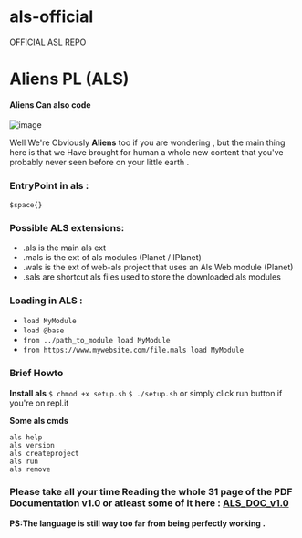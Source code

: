 # als-official
OFFICIAL ASL REPO

# Aliens PL (ALS)
#### Aliens Can also code

![image](https://storage.googleapis.com/replit/images/1598942053628_004e6786e94ad136c58e0884e066dcab.png)


Well We're Obviously **Aliens** too if you are wondering , but the main thing here is that we Have brought for human a whole new content that you've probably never seen before on your little earth .

### EntryPoint in als :
`$space{}`

### Possible ALS extensions:
+ .als is the main als ext
+ .mals is the ext of als modules (Planet / IPlanet)
+ .wals is the ext of web-als project that uses an Als Web module (Planet)
+ .sals are shortcut als files used to store the downloaded als modules

### Loading in ALS :
+ `load MyModule`
+ `load @base`
+ `from ../path_to_module load MyModule`
+ `from https://www.mywebsite.com/file.mals load MyModule`


### Brief Howto

**Install als**
`$ chmod +x setup.sh`
`$ ./setup.sh`
or simply click run button if you're on repl.it

**Some als cmds**
```
als help
als version
als createproject
als run
als remove
```

### Please take all your time Reading the whole 31 page of the PDF Documentation v1.0 or atleast some of it here : [ALS_DOC_v1.0](https://github.com/Aliens-PL/als-official/tree/master/doc)


**PS:The language is still way too far from being perfectly working .**
